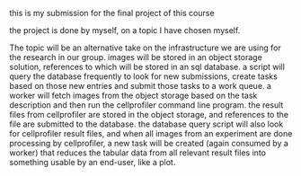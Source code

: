 this is my submission for the final project of this course

the project is done by myself, on a topic I have chosen myself.

The topic will be an alternative take on the infrastructure we are using for the research in our group. images will be stored in an object storage solution, references to which will be stored in an sql database. a script will query the database frequently to look for new submissions, create tasks based on those new entries and submit those tasks to a work queue.
a worker will fetch images from the object storage based on the task description and then run the cellprofiler command line program. the result files from cellprofiler are stored in the object storage, and references to the file are submitted to the database.
the database query script will also look for cellprofiler result files, and when all images from an experiment are done processing by cellprofiler, a new task will be created (again consumed by a worker) that reduces the tabular data from all relevant result files into something usable by an end-user, like a plot.
